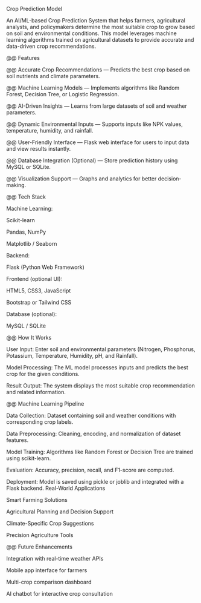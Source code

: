 Crop Prediction Model

An AI/ML-based Crop Prediction System that helps farmers, agricultural analysts, and policymakers determine the most suitable crop to grow based on soil and environmental conditions. This model leverages machine learning algorithms trained on agricultural datasets to provide accurate and data-driven crop recommendations.

@@ Features

@@ Accurate Crop Recommendations — Predicts the best crop based on soil nutrients and climate parameters.

@@ Machine Learning Models — Implements algorithms like Random Forest, Decision Tree, or Logistic Regression.

@@ AI-Driven Insights — Learns from large datasets of soil and weather parameters.

@@ Dynamic Environmental Inputs — Supports inputs like NPK values, temperature, humidity, and rainfall.

@@ User-Friendly Interface — Flask web interface for users to input data and view results instantly.

@@ Database Integration (Optional) — Store prediction history using MySQL or SQLite.

@@ Visualization Support — Graphs and analytics for better decision-making.

@@ Tech Stack

Machine Learning:

Scikit-learn

Pandas, NumPy

Matplotlib / Seaborn

Backend:

Flask (Python Web Framework)

Frontend (optional UI):

HTML5, CSS3, JavaScript

Bootstrap or Tailwind CSS

Database (optional):

MySQL / SQLite

@@ How It Works

User Input: Enter soil and environmental parameters (Nitrogen, Phosphorus, Potassium, Temperature, Humidity, pH, and Rainfall).

Model Processing: The ML model processes inputs and predicts the best crop for the given conditions.

Result Output: The system displays the most suitable crop recommendation and related information.

@@ Machine Learning Pipeline

Data Collection: Dataset containing soil and weather conditions with corresponding crop labels.

Data Preprocessing: Cleaning, encoding, and normalization of dataset features.

Model Training: Algorithms like Random Forest or Decision Tree are trained using scikit-learn.

Evaluation: Accuracy, precision, recall, and F1-score are computed.

Deployment: Model is saved using pickle or joblib and integrated with a Flask backend.
Real-World Applications

Smart Farming Solutions

Agricultural Planning and Decision Support

Climate-Specific Crop Suggestions

Precision Agriculture Tools

@@ Future Enhancements

Integration with real-time weather APIs

Mobile app interface for farmers

Multi-crop comparison dashboard

AI chatbot for interactive crop consultation


